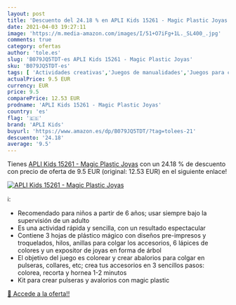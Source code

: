 ```yaml
---
layout: post
title: 'Descuento del 24.18 % en APLI Kids 15261 - Magic Plastic Joyas'
date: 2021-04-03 19:27:11
image: 'https://m.media-amazon.com/images/I/51+O7iFg+1L._SL400_.jpg'
comments: true
category: ofertas
author: 'tole.es'
slug: 'B079JQ5TDT-es APLI Kids 15261 - Magic Plastic Joyas'
sku: 'B079JQ5TDT-es'
tags: [ 'Actividades creativas','Juegos de manualidades','Juegos para crear joyas','Juguetes','Juguetes y juegos','Labores para niños','apli','apli kids', ]
actualPrice: 9.5 EUR
currency: EUR
price: 9.5
comparePrice: 12.53 EUR
prodname: 'APLI Kids 15261 - Magic Plastic Joyas'
country: 'es'
flag: '🇪🇸'
brand: 'APLI Kids'
buyurl: 'https://www.amazon.es/dp/B079JQ5TDT/?tag=tolees-21'
descuento: '24.18'
average: '9.5'
---
```


Tienes [APLI Kids 15261 - Magic Plastic Joyas](https://www.amazon.es/dp/B079JQ5TDT/?tag=tolees-21) con un 24.18 % de descuento con precio de oferta de 9.5 EUR (original: 12.53 EUR) en el siguiente enlace!

[![APLI Kids 15261 - Magic Plastic Joyas](https://m.media-amazon.com/images/I/51+O7iFg+1L._SL400_.jpg)](https://www.amazon.es/dp/B079JQ5TDT/?tag=tolees-21)

ℹ️:

- Recomendado para niños a partir de 6 años; usar siempre bajo la supervisión de un adulto
- Es una actividad rápida y sencilla, con un resultado espectacular
- Contiene 3 hojas de plástico mágico con diseños pre-impresos y troquelados, hilos, anillas para colgar los accesorios, 6 lápices de colores y un expositor de joyas en forma de árbol
- El objetivo del juego es colorear y crear abalorios para colgar en pulseras, collares, etc; crea tus accesorios en 3 sencillos pasos: colorea, recorta y hornea 1-2 minutos
- Kit para crear pulseras y avalorios con magic plastic

[🛒 Accede a la oferta!!](https://www.amazon.es/dp/B079JQ5TDT/?tag=tolees-21)
